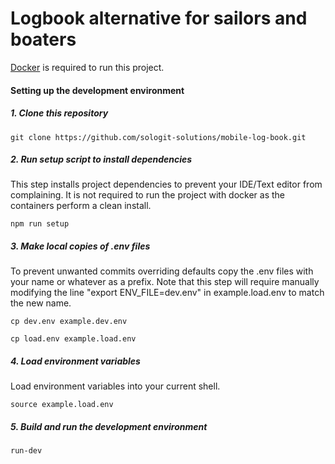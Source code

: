 # Logbook alternative for sailors and boaters

[Docker](https://www.docker.com/) is required to run this project.

#### Setting up the development environment

##### 1. Clone this repository

```
git clone https://github.com/sologit-solutions/mobile-log-book.git
```
##### 2. Run setup script to install dependencies

This step installs project dependencies to prevent your IDE/Text editor from complaining.
It is not required to run the project with docker as the containers perform a clean install.

```
npm run setup
```

##### 3. Make local copies of .env files

To prevent unwanted commits overriding defaults copy the .env files with your name or whatever as a prefix.
Note that this step will require manually modifying the line "export ENV_FILE=dev.env" in example.load.env 
to match the new name. 

```
cp dev.env example.dev.env
```

```
cp load.env example.load.env
```

##### 4. Load environment variables

Load environment variables into your current shell.

```
source example.load.env
```

##### 5. Build and run the development environment

```
run-dev
```
